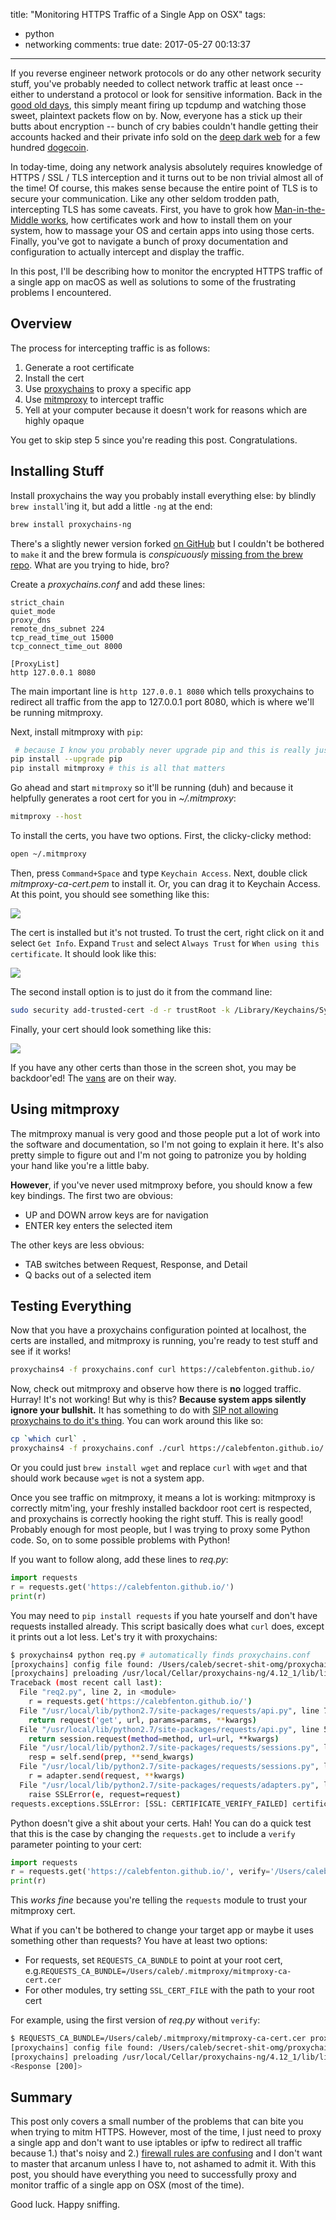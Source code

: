 title: "Monitoring HTTPS Traffic of a Single App on OSX"
tags:
  - python
  - networking
comments: true
date: 2017-05-27 00:13:37
---

If you reverse engineer network protocols or do any other network security stuff, you've probably needed to collect network traffic at least once -- either to understand a protocol or look for sensitive information. Back in the [good old days](https://en.wikipedia.org/wiki/Rosy_retrospection), this simply meant firing up tcpdump and watching those sweet, plaintext packets flow on by. Now, everyone has a stick up their butts about encryption -- bunch of cry babies couldn't handle getting their accounts hacked and their private info sold on the [deep dark web](https://www.4chan.org) for a few hundred [dogecoin](https://coinmarketcap.com/currencies/dogecoin/).

In today-time, doing any network analysis absolutely requires knowledge of HTTPS / SSL / TLS interception and it turns out to be non trivial almost all of the time! Of course, this makes sense because the entire point of TLS is to secure your communication. Like any other seldom trodden path, intercepting TLS has some caveats.  First, you have to grok how [Man-in-the-Middle works](https://security.stackexchange.com/questions/8145/does-https-prevent-man-in-the-middle-attacks-by-proxy-server), how certificates work and how to install them on your system, how to massage your OS and certain apps into using those certs. Finally, you've got to navigate a bunch of proxy documentation and configuration to actually intercept and display the traffic.

In this post, I'll be describing how to monitor the encrypted HTTPS traffic of a single app on macOS as well as solutions to some of the frustrating problems I encountered.
<!-- more -->

## Overview

The process for intercepting traffic is as follows:

1. Generate a root certificate
2. Install the cert
3. Use [proxychains](https://github.com/rofl0r/proxychains-ng) to proxy a specific app
4. Use [mitmproxy](https://mitmproxy.org/) to intercept traffic
5. Yell at your computer because it doesn't work for reasons which are highly opaque

You get to skip step 5 since you're reading this post. Congratulations.

## Installing Stuff

Install proxychains the way you probably install everything else: by blindly `brew install`'ing it, but add a little `-ng` at the end:

```bash
brew install proxychains-ng
```

There's a slightly newer version forked [on GitHub](https://github.com/haad/proxychains) but I couldn't be bothered to `make` it and the brew formula is _conspicuously_ [missing from the brew repo](https://gist.github.com/allenhuang/3792521#gistcomment-1367295). What are you trying to hide, bro?

Create a _proxychains.conf_ and add these lines:

```
strict_chain
quiet_mode
proxy_dns
remote_dns_subnet 224
tcp_read_time_out 15000
tcp_connect_time_out 8000

[ProxyList]
http 127.0.0.1 8080
```

The main important line is `http 127.0.0.1 8080` which tells proxychains to redirect all traffic from the app to 127.0.0.1 port 8080, which is where we'll be running mitmproxy.

Next, install mitmproxy with `pip`:

```bash
 # because I know you probably never upgrade pip and this is really just a test to see if you're paying attention and just copy / pasting everything
pip install --upgrade pip
pip install mitmproxy # this is all that matters
```

Go ahead and start `mitmproxy` so it'll be running (duh) and because it helpfully generates a root cert for you in _~/.mitmproxy_:

```bash
mitmproxy --host
```

To install the certs, you have two options. First, the clicky-clicky method:

```bash
open ~/.mitmproxy
```

Then, press `Command+Space` and type `Keychain Access`. Next, double click _mitmproxy-ca-cert.pem_ to install it. Or, you can drag it to Keychain Access. At this point, you should see something like this:

![](/images/single-app-mitm-proxy/added_cert_untrusted.png)

The cert is installed but it's not trusted. To trust the cert, right click on it and select `Get Info`. Expand `Trust` and select `Always Trust` for `When using this certificate`. It should look like this:

![](/images/single-app-mitm-proxy/trust_info.png)

The second install option is to just do it from the command line:

```bash
sudo security add-trusted-cert -d -r trustRoot -k /Library/Keychains/System.keychain ~/.mitmproxy/mitmproxy-ca-cert.pem
```

Finally, your cert should look something like this:

![](/images/single-app-mitm-proxy/cert_installed_trusted.png)

If you have any other certs than those in the screen shot, you may be backdoor'ed! The [vans](https://cdn.arstechnica.net/wp-content/uploads/2013/11/party-van-640x215.jpg) are on their way.

## Using mitmproxy

The mitmproxy manual is very good and those people put a lot of work into the software and documentation, so I'm not going to explain it here. It's also pretty simple to figure out and I'm not going to patronize you by holding your hand like you're a little baby.

**However**, if you've never used mitmproxy before, you should know a few key bindings. The first two are obvious:

* UP and DOWN arrow keys are for navigation
* ENTER key enters the selected item

The other keys are less obvious:

* TAB switches between Request, Response, and Detail
* Q backs out of a selected item

## Testing Everything

Now that you have a proxychains configuration pointed at localhost, the certs are installed, and mitmproxy is running, you're ready to test stuff and see if it works!

```bash
proxychains4 -f proxychains.conf curl https://calebfenton.github.io/
```

Now, check out mitmproxy and observe how there is **no** logged traffic. Hurray! It's not working! But why is this? **Because system apps silently ignore your bullshit.** It has something to do with [SIP not allowing proxychains to do it's thing](https://github.com/rofl0r/proxychains-ng/issues/78). You can work around this like so:

```bash
cp `which curl` .
proxychains4 -f proxychains.conf ./curl https://calebfenton.github.io/
```

Or you could just `brew install wget` and replace `curl` with `wget` and that should work because `wget` is not a system app.

Once you see traffic on mitmproxy, it means a lot is working: mitmproxy is correctly mitm'ing, your freshly installed backdoor root cert is respected, and proxychains is correctly hooking the right stuff. This is really good! Probably enough for most people, but I was trying to proxy some Python code. So, on to some possible problems with Python!

If you want to follow along, add these lines to _req.py_:

```python
import requests
r = requests.get('https://calebfenton.github.io/')
print(r)
```

You may need to `pip install requests` if you hate yourself and don't have requests installed already. This script basically does what `curl` does, except it prints out a lot less. Let's try it with proxychains:

```bash
$ proxychains4 python req.py # automatically finds proxychains.conf
[proxychains] config file found: /Users/caleb/secret-shit-omg/proxychains.conf
[proxychains] preloading /usr/local/Cellar/proxychains-ng/4.12_1/lib/libproxychains4.dylib
Traceback (most recent call last):
  File "req2.py", line 2, in <module>
    r = requests.get('https://calebfenton.github.io/')
  File "/usr/local/lib/python2.7/site-packages/requests/api.py", line 71, in get
    return request('get', url, params=params, **kwargs)
  File "/usr/local/lib/python2.7/site-packages/requests/api.py", line 57, in request
    return session.request(method=method, url=url, **kwargs)
  File "/usr/local/lib/python2.7/site-packages/requests/sessions.py", line 475, in request
    resp = self.send(prep, **send_kwargs)
  File "/usr/local/lib/python2.7/site-packages/requests/sessions.py", line 585, in send
    r = adapter.send(request, **kwargs)
  File "/usr/local/lib/python2.7/site-packages/requests/adapters.py", line 477, in send
    raise SSLError(e, request=request)
requests.exceptions.SSLError: [SSL: CERTIFICATE_VERIFY_FAILED] certificate verify failed (_ssl.c:661)
```

Python doesn't give a shit about your certs. Hah! You can do a quick test that this is the case by changing the `requests.get` to include a `verify` parameter pointing to your cert:

```python
import requests
r = requests.get('https://calebfenton.github.io/', verify='/Users/caleb/.mitmproxy/mitmproxy-ca-cert.pem')
print(r)
```

This _works fine_ because you're telling the `requests` module  to trust your mitmproxy cert.

What if you can't be bothered to change your target app or maybe it uses something other than requests? You have at least two options:

* For requests, set `REQUESTS_CA_BUNDLE` to point at your root cert, e.g.`REQUESTS_CA_BUNDLE=/Users/caleb/.mitmproxy/mitmproxy-ca-cert.cer`
* For other modules, try setting `SSL_CERT_FILE` with the path to your root cert

For example, using the first version of _req.py_ without `verify`:

```bash
$ REQUESTS_CA_BUNDLE=/Users/caleb/.mitmproxy/mitmproxy-ca-cert.cer proxychains4 python req.py
[proxychains] config file found: /Users/caleb/secret-shit-omg/proxychains.conf
[proxychains] preloading /usr/local/Cellar/proxychains-ng/4.12_1/lib/libproxychains4.dylib
<Response [200]>
```

## Summary

This post only covers a small number of the problems that can bite you when trying to mitm HTTPS. However, most of the time, I just need to proxy a single app and don't want to use iptables or ipfw to redirect all traffic because 1.) that's noisy and 2.) [firewall rules are confusing](/images/single-app-mitm-proxy/man_iptables.png) and I don't want to master that arcanum unless I have to, not ashamed to admit it. With this post, you should have everything you need to successfully proxy and monitor traffic of a single app on OSX (most of the time).

Good luck. Happy sniffing.






